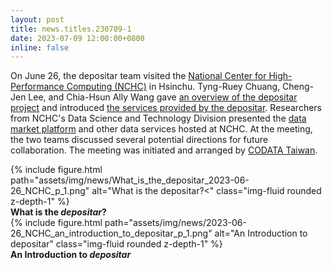 ```yaml
---
layout: post
title: news.titles.230709-1
date: 2023-07-09 12:00:00+0800
inline: false
---
```


On June 26, the depositar team visited the [National Center for High-Performance Computing (NCHC)](https://www.nchc.org.tw/) in Hsinchu. Tyng-Ruey Chuang, Cheng-Jen Lee, and Chia-Hsun Ally Wang gave [an overview of the depositar project](https://m.odw.tw/u/trc/m/what-is-the-depositar/) and introduced [the services provided by the depositar](https://m.odw.tw/u/odw/m/2023-nchc-an-introduction-to-depositar/). Researchers from NCHC's Data Science and Technology Division presented the [data market platform](https://scidm.nchc.org.tw/) and other data services hosted at NCHC. At the meeting, the two teams discussed several potential directions for future collaboration. The meeting was initiated and arranged by [CODATA Taiwan](https://codata.sinica.edu.tw/).

<div class="row">
    <div class="col-sm mt-3 mt-md-0">
        {% include figure.html path="assets/img/news/What_is_the_depositar_2023-06-26_NCHC_p_1.png" alt="What is the depositar?<" class="img-fluid rounded z-depth-1" %}
    </div>
</div>
<div class="caption">
    <b>What is the <em>depositar</em>?</b>
</div>

<div class="row">
    <div class="col-sm mt-3 mt-md-0">
        {% include figure.html path="assets/img/news/2023-06-26_NCHC_an_introduction_to_depositar_p_1.png" alt="An Introduction to depositar" class="img-fluid rounded z-depth-1" %}
    </div>
</div>
<div class="caption">
    <b>An Introduction to <em>depositar</em></b>
</div>
